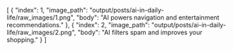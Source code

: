 [
  {
    "index": 1,
    "image_path": "output/posts/ai-in-daily-life/raw_images/1.png",
    "body": "AI powers navigation and entertainment recommendations."
  },
  {
    "index": 2,
    "image_path": "output/posts/ai-in-daily-life/raw_images/2.png",
    "body": "AI filters spam and improves your shopping."
  }
]